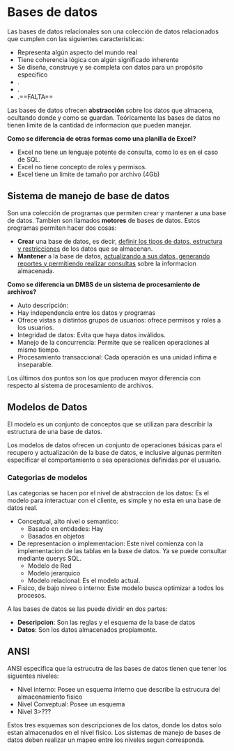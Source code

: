 # Bases de datos

Las bases de datos relacionales son una colección de datos relacionados que cumplen con las siguientes características:

- Representa algún aspecto del mundo real
- Tiene coherencia lógica con algún significado inherente
- Se diseña, construye y se completa con datos para un propósito especifico
- .
- .
- .==FALTA==

Las bases de datos ofrecen **abstracción** sobre los datos que almacena, ocultando donde y como se guardan. Teóricamente las bases de datos no tienen limite de la cantidad de informacion que pueden manejar.

**Como se diferencia de otras formas como una planilla de Excel?**

- Excel no tiene un lenguaje potente de consulta, como lo es en el caso de SQL.
- Excel no tiene concepto de roles y permisos.
- Excel tiene un limite de tamaño por archivo (4Gb)

## Sistema de manejo de base de datos

Son una colección de programas que permiten crear y mantener a una base de datos. Tambien son llamados **motores** de bases de datos. Estos programas permiten hacer dos cosas:

- **Crear** una base de datos, es decir, <u>definir los tipos de datos, estructura y restricciones</u> de los datos que se almacenan.
- **Mantener** a la base de datos, <u>actualizando a sus datos, generando reportes y permitiendo realizar consultas</u> sobre la informacion almacenada.

**Como se diferencia un DMBS de un sistema de procesamiento de archivos?**

- Auto descripción:
- Hay independencia entre los datos y programas
- Ofrece vistas a distintos grupos de usuarios: ofrece permisos y roles a los usuarios.
- Integridad de datos:  Evita que haya datos inválidos.
- Manejo de la concurrencia: Permite que se realicen operaciones al mismo tiempo.
- Procesamiento transaccional: Cada operación es una unidad ínfima e inseparable.

Los últimos dos puntos son los que producen mayor diferencia con respecto al sistema de procesamiento de archivos.

## Modelos de Datos

El modelo es un conjunto de conceptos que se utilizan para describir la estructura  de una base de datos.

Los modelos de datos ofrecen un conjunto de operaciones básicas para el recupero y actualización de la base de datos, e inclusive algunas permiten especificar el comportamiento o sea operaciones definidas por el usuario.

### Categorias de modelos

Las categorias se hacen por el nivel de abstraccion de los datos: Es el modelo para interactuar con el cliente, es simple y no esta en una base de datos real.

- Conceptual, alto nivel o semantico:
  - Basado en entidades: Hay
  - Basados en objetos
- De representacion o implementacion: Este nivel comienza con la implementacion de las tablas en la base de datos. Ya se puede consultar mediante querys SQL.
  - Modelo de Red
  - Modelo jerarquico
  - Modelo relacional: Es el modelo actual.
- Fisico, de bajo niveo o interno: Este modelo busca optimizar a todos los procesos.

A las bases de datos se las puede dividir en dos partes:

- **Descripcion**: Son las reglas y el esquema de la base de datos
- **Datos**: Son los datos almacenados propiamente.

## ANSI

ANSI especifica que la estrucutra de las bases de datos tienen que tener los siguentes niveles:

- Nivel interno: Posee un esquema interno que describe la estrucura del almacenamiento fisico
- Nivel Conveptual: Posee un esquema 
- Nivel 3>???

Estos tres esquemas son descripciones de los datos, donde los datos solo estan almacenados en el nivel fisico. Los sistemas de manejo de bases de datos deben realizar un mapeo entre los niveles segun corresponda.


